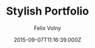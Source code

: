 ---
title: Stylish Portfolio
github: https://github.com/volny/stylish-portfolio-jekyll
demo: https://volny.github.io/stylish-portfolio-jekyll/
author: Felix Volny
ssg:
  - Jekyll
cms:
  - Markdown
date: 2015-09-07T11:16:39.000Z
description: A Jekyll implementation of the Stylish Portfolio template by Start Bootstrap
draft: true
publish_date: '2015-09-07T11:16:39Z'
update_date: '2018-11-17T00:01:55Z'
github_star: 229
github_fork: 207
---